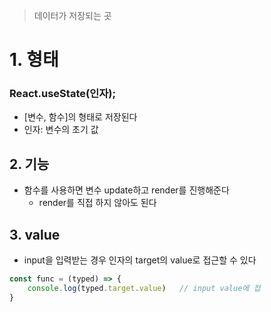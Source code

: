 > 데이터가 저장되는 곳

# 1. 형태
### React.useState(인자);
- [변수, 함수]의 형태로 저장된다
- 인자: 변수의 초기 값

## 2. 기능
- 함수를 사용하면 변수 update하고 render를 진행해준다
	- render를 직접 하지 않아도 된다

## 3. value
- input을 입력받는 경우 인자의 target의 value로 접근할 수 있다
```js
const func = (typed) => {
	console.log(typed.target.value)   // input value에 접
}
```